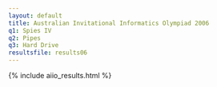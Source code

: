 ```yaml
---
layout: default
title: Australian Invitational Informatics Olympiad 2006
q1: Spies IV
q2: Pipes
q3: Hard Drive
resultsfile: results06
---
```


{% include aiio_results.html %}
